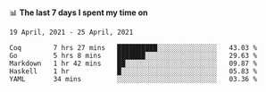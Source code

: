 <!--
### Hi there 👋

- 🤔 I was learning formal verification with Coq formally, but want to **build things** now.
- 😬 I am broadly interested in **computer systems** and **programming languages** (just a beginner 🥺).
- 🤩 (I hope I can) code for fun!

<img src="https://github-readme-stats.vercel.app/api?username=xxchan&show_icons=true&icon_color=0366d6&text_color=24292e&bg_color=ffffff&hide_title=true" />

---
-->


📊 **The last 7 days I spent my time on** 

<!--START_SECTION:waka-->
```text
19 April, 2021 - 25 April, 2021

Coq        7 hrs 27 mins   ██████████░░░░░░░░░░░░░░░   43.03 % 
Go         5 hrs 8 mins    ███████░░░░░░░░░░░░░░░░░░   29.63 % 
Markdown   1 hr 42 mins    ██░░░░░░░░░░░░░░░░░░░░░░░   09.87 % 
Haskell    1 hr            █░░░░░░░░░░░░░░░░░░░░░░░░   05.83 % 
YAML       34 mins         ░░░░░░░░░░░░░░░░░░░░░░░░░   03.36 %
```
<!--END_SECTION:waka-->

<!--
**xxchan/xxchan** is a ✨ _special_ ✨ repository because its `README.md` (this file) appears on your GitHub profile.

Here are some ideas to get you started:

- 🔭 I’m currently working on ...
- 🌱 I’m currently learning ...
- 👯 I’m looking to collaborate on ...
- 🤔 I’m looking for help with ...
- 💬 Ask me about ...
- 📫 How to reach me: ...
- 😄 Pronouns: ...
- ⚡ Fun fact: ...
-->
